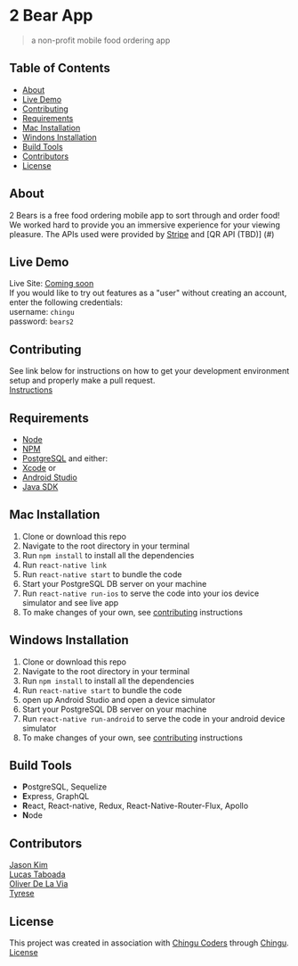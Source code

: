 # 2 Bear App
> a non-profit mobile food ordering app

## Table of Contents
* [About](#about)
* [Live Demo](#live-demo)
* [Contributing](#contributing)
* [Requirements](#requirements)
* [Mac Installation](#mac-installation)
* [Windons Installation](#windows-instalation)
* [Build Tools](#build-tools)
* [Contributors](#contributors)
* [License](#license)


## About
2 Bears is a free food ordering mobile app to sort through and order food! We worked hard to provide you an immersive experience for your viewing pleasure. The APIs used were provided by [Stripe](https://stripe.com/docs) and [QR API (TBD)] (#)


## Live Demo
Live Site: [Coming soon](#)  
If you would like to try out features as a "user" without creating an account, enter the following credentials:  
username: `chingu`  
password: `bears2`  


## Contributing
See link below for instructions on how to get your development environment setup and properly make a pull request.  
[Instructions](#)


## Requirements
* [Node](https://nodejs.org/en/)
* [NPM](https://www.npmjs.com/)
* [PostgreSQL](https://www.postgresql.org/)
and either:
* [Xcode](https://developer.apple.com/xcode/)
or
* [Android Studio](https://developer.android.com/studio/)
* [Java SDK](http://www.oracle.com/technetwork/java/javase/downloads/jdk8-downloads-2133151.html)


## Mac Installation

1. Clone or download this repo
2. Navigate to the root directory in your terminal
3. Run `npm install` to install all the dependencies
4. Run `react-native link`
5. Run `react-native start` to bundle the code
6. Start your PostgreSQL DB server on your machine
7. Run `react-native run-ios` to serve the code into your ios device simulator and see live app
8. To make changes of your own, see [contributing](#) instructions  

## Windows Installation

1. Clone or download this repo
2. Navigate to the root directory in your terminal
3. Run `npm install` to install all the dependencies
4. Run `react-native start` to bundle the code
5. open up Android Studio and open a device simulator
6. Start your PostgreSQL DB server on your machine
7. Run `react-native run-android` to serve the code in your android device simulator
8. To make changes of your own, see [contributing](#) instructions  


## Build Tools
* **P**ostgreSQL, Sequelize
* **E**xpress, GraphQL
* **R**eact, React-native, Redux, React-Native-Router-Flux, Apollo
* **N**ode


## Contributors
[Jason Kim](https://github.com/jtk3068)  
[Lucas Taboada](https://github.com/LucasTaboada)  
[Oliver De La Via](https://github.com/odelavia)  
[Tyrese ](https://github.com/ty893777)  

## License
This project was created in association with [Chingu Coders](https://github.com/chingu-voyage5) through [Chingu](https://chingu.io/).    
[License](#)  
